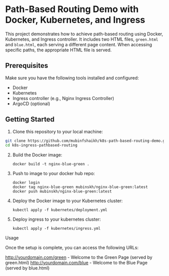# Path-Based Routing Demo with Docker, Kubernetes, and Ingress

This project demonstrates how to achieve path-based routing using Docker, Kubernetes, and Ingress controller. It includes two HTML files, `green.html` and `blue.html`, each serving a different page content. When accessing specific paths, the appropriate HTML file is served.

## Prerequisites

Make sure you have the following tools installed and configured:

- Docker
- Kubernetes
- Ingress controller (e.g., Nginx Ingress Controller)
- ArgoCD (optional)
  
## Getting Started

1. Clone this repository to your local machine:

```bash
git clone https://github.com/mubinfshaikh/k8s-path-based-routing-demo.git
cd k8s-ingress-pathbased-routing
```
2. Build the Docker image:
   ```
   docker build -t nginx-blue-green .
   ```
3. Push to image to your docker hub repo:
   ```
   docker login
   docker tag nginx-blue-green mubinskh/nginx-blue-green:latest
   docker push mubinskh/nginx-blue-green:latest
   ```
4. Deploy the Docker image to your Kubernetes cluster:
   ```
   kubectl apply -f kubernetes/deployment.yml
   ```
5. Deploy ingress to your kubernetes cluster:
   ```
   kubectl apply -f kubernetes/ingress.yml
   ```

Usage  

Once the setup is complete, you can access the following URLs:

http://yourdomain.com/green - Welcome to the Green Page (served by green.html)
http://yourdomain.com/blue - Welcome to the Blue Page (served by blue.html)



